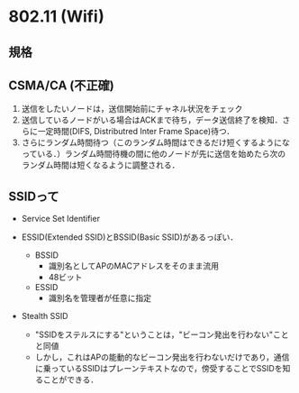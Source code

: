 # 802.11 (Wifi)

## 規格


## CSMA/CA (不正確)
1. 送信をしたいノードは，送信開始前にチャネル状況をチェック
2. 送信しているノードがいる場合はACKまで待ち，データ送信終了を検知．さらに一定時間(DIFS, Distributred Inter Frame Space)待つ．
3. さらにランダム時間待つ（このランダム時間はできるだけ短くするようになっている．）ランダム時間待機の間に他のノードが先に送信を始めたら次のランダム時間は短くなるように調整される．

## SSIDって
  - Service Set Identifier
  - ESSID(Extended SSID)とBSSID(Basic SSID)があるっぽい．

    - BSSID
      - 識別名としてAPのMACアドレスをそのまま流用
      - 48ビット
    - ESSID 
      - 識別名を管理者が任意に指定

  - Stealth SSID
    - "SSIDをステルスにする"ということは，"ビーコン発出を行わない"ことと同値
    - しかし，これはAPの能動的なビーコン発出を行わないだけであり，通信に乗っているSSIDはプレーンテキストなので，傍受することでSSIDを知ることができる．